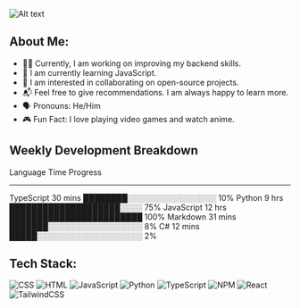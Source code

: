 ![Alt text](https://i.pinimg.com/564x/31/f3/d1/31f3d1a0e4d4bfac9f4438898eb78950.jpg)

## About Me:

- 👨‍💻 Currently, I am working on improving my backend skills.
- 🌱 I am currently learning JavaScript.
- 🤝 I am interested in collaborating on open-source projects.
- 📬 Feel free to give recommendations. I am always happy to learn more.
- 🗣 Pronouns: He/Him
- 🎮 Fun Fact: I love playing video games and watch anime.

## Weekly Development Breakdown

Language    Time      Progress
---------   --------  -------------------------
TypeScript  30 mins   ████████░░░░░░░░░░░░░░░░  10%
Python      9 hrs     ████████████████████░░░░  75%
JavaScript  12 hrs    ████████████████████████  100%
Markdown    31 mins   ███████░░░░░░░░░░░░░░░░░  8%
C#          12 mins   █████░░░░░░░░░░░░░░░░░░░  2%


## Tech Stack:

![CSS](https://cdn.freebiesupply.com/logos/large/2x/css3-logo-png-transparent.png) ![HTML](https://upload.wikimedia.org/wikipedia/commons/thumb/6/61/HTML5_logo_and_wordmark.svg/2048px-HTML5_logo_and_wordmark.svg.png) ![JavaScript](https://upload.wikimedia.org/wikipedia/commons/6/6a/JavaScript-logo.png) ![Python](https://upload.wikimedia.org/wikipedia/commons/thumb/c/c3/Python-logo-notext.svg/1869px-Python-logo-notext.svg.png) ![TypeScript](https://upload.wikimedia.org/wikipedia/commons/thumb/4/4c/Typescript_logo_2020.svg/2048px-Typescript_logo_2020.svg.png) ![NPM](https://upload.wikimedia.org/wikipedia/commons/thumb/d/db/Npm-logo.svg/1280px-Npm-logo.svg.png) ![React](https://cdn4.iconfinder.com/data/icons/logos-3/600/React.js_logo-512.png) ![TailwindCSS]([link-to-tailwindcss-logo](https://upload.wikimedia.org/wikipedia/commons/thumb/d/d5/Tailwind_CSS_Logo.svg/1024px-Tailwind_CSS_Logo.svg.png)) 
